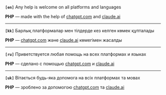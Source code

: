 **`[en]`** Any help is welcome on all platforms and languages

**PHP** — made with the help of [chatgpt.com](https://chatgpt.com "chatgpt.com") and [claude.ai](https://claude.ai "claude.ai")

------------

**`[kk]`** Барлық платформалар мен тілдерде кез келген көмек құпталады

**PHP** — [chatgpt.com](https://chatgpt.com "chatgpt.com") және [claude.ai](https://claude.ai "claude.ai") көмегімен жасалды

------------

**`[ru]`** Приветствуется любая помощь на всех платформах и языках

**PHP** — сделано с помощью [chatgpt.com](https://chatgpt.com "chatgpt.com") и [claude.ai](https://claude.ai "claude.ai")

------------

**`[uk]`** Вітається будь-яка допомога на всіх платформах та мовах

**PHP** — зроблено за допомогою [chatgpt.com](https://chatgpt.com "chatgpt.com") та [claude.ai](https://claude.ai "claude.ai")